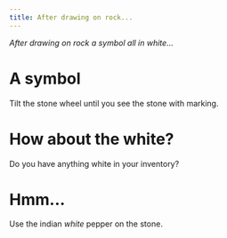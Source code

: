 ```yaml
---
title: After drawing on rock...
---
```


_After drawing on rock a symbol all in white..._

# A symbol
Tilt the stone wheel until you see the stone with marking.

# How about the white?
Do you have anything white in your inventory?

# Hmm...
Use the indian _white_ pepper on the stone.
